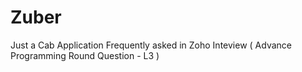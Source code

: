 # Zuber
Just a Cab Application Frequently asked in Zoho Inteview  ( Advance Programming Round Question - L3 )
